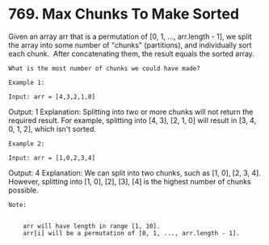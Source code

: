 # 769. Max Chunks To Make Sorted

Given an array arr that is a permutation of [0, 1, ..., arr.length -
        1], we split the array into some number of "chunks" (partitions), and
        individually sort each chunk.  After concatenating them, the result equals the
        sorted array.

    What is the most number of chunks we could have made?

    Example 1:

    Input: arr = [4,3,2,1,0]
Output: 1
Explanation:
Splitting into two or more chunks will not return the required result.
For example, splitting into [4, 3], [2, 1, 0] will result in [3, 4, 0, 1, 2], which isn't sorted.

    Example 2:

    Input: arr = [1,0,2,3,4]
Output: 4
Explanation:
We can split into two chunks, such as [1, 0], [2, 3, 4].
However, splitting into [1, 0], [2], [3], [4] is the highest number of chunks possible.

    Note:

    
        arr will have length in range [1, 10].
        arr[i] will be a permutation of [0, 1, ..., arr.length - 1].